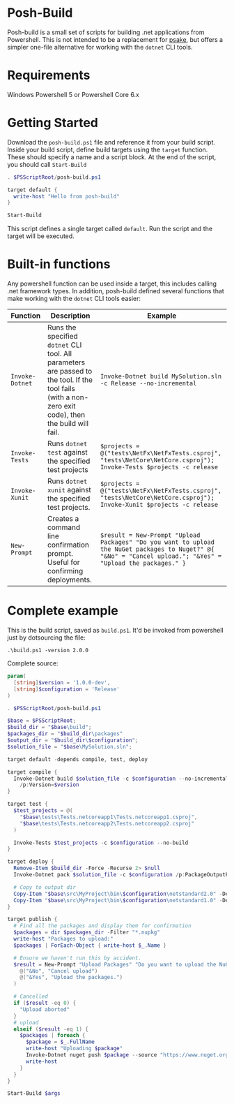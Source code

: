 # Posh-Build

Posh-build is a small set of scripts for building .net applications from Powershell. This is not intended to be a replacement for [psake](https://github.com/psake/psake/), but offers a simpler one-file alternative for working with the `dotnet` CLI tools.

# Requirements

Windows Powershell 5 or Powershell Core 6.x

# Getting Started

Download the `posh-build.ps1` file and reference it from your build script. Inside your build script, define build targets using the `target` function. These should specify a name and a script block. At the end of the script, you should call `Start-Build`

```powershell
. $PSScriptRoot/posh-build.ps1

target default {
  write-host "Hello from posh-build"
}

Start-Build
```

This script defines a single target called `default`. Run the script and the target will be executed.

# Built-in functions

Any powershell function can be used inside a target, this includes calling .net framework types. In addition, posh-build defined several functions that make working with the `dotnet` CLI tools easier:

| Function             | Description | Example |
| -------------------- | ----------- | ------- |
| `Invoke-Dotnet`      | Runs the specified `dotnet` CLI tool. All parameters are passed to the tool. If the tool fails (with a non-zero exit code), then the build will fail. | `Invoke-Dotnet build MySolution.sln -c Release --no-incremental` |
| `Invoke-Tests`       | Runs `dotnet test` against the specified test projects | `$projects = @("tests\NetFx\NetFxTests.csproj", "tests\NetCore\NetCore.csproj"); Invoke-Tests $projects -c release` |
| `Invoke-Xunit`       | Runs `dotnet xunit` against the specified test projects. | `$projects = @("tests\NetFx\NetFxTests.csproj", "tests\NetCore\NetCore.csproj"); Invoke-Xunit $projects -c release` |
| `New-Prompt`         | Creates a command line confirmation prompt. Useful for confirming deployments. | `$result = New-Prompt "Upload Packages" "Do you want to upload the NuGet packages to Nuget?" @{ "&No" = "Cancel upload."; "&Yes" = "Upload the packages." }` |

# Complete example

This is the build script, saved as `build.ps1`. It'd be invoked from powershell just by dotsourcing the file:

```
.\build.ps1 -version 2.0.0
```

Complete source:

```powershell
param(
  [string]$version = '1.0.0-dev',
  [string]$configuration = 'Release'
)

. $PSScriptRoot/posh-build.ps1

$base = $PSScriptRoot;
$build_dir = "$base\build";
$packages_dir = "$build_dir\packages"
$output_dir = "$build_dir\$configuration";
$solution_file = "$base\MySolution.sln";

target default -depends compile, test, deploy

target compile {
  Invoke-Dotnet build $solution_file -c $configuration --no-incremental `
    /p:Version=$version
}

target test {
  $test_projects = @(
    "$base\tests\Tests.netcoreapp1\Tests.netcoreapp1.csproj",
    "$base\tests\Tests.netcoreapp2\Tests.netcoreapp2.csproj"
  )

  Invoke-Tests $test_projects -c $configuration --no-build
}

target deploy {
  Remove-Item $build_dir -Force -Recurse 2> $null
  Invoke-Dotnet pack $solution_file -c $configuration /p:PackageOutputPath=$build_dir\Packages /p:Version=$version

  # Copy to output dir
  Copy-Item "$base\src\MyProject\bin\$configuration\netstandard2.0" -Destination "$output_dir\MyProject-netstandard2.0" -Recurse
  Copy-Item "$base\src\MyProject\bin\$configuration\netstandard1.0" -Destination "$output_dir\MyProject-netstandard1.0" -Recurse
}

target publish {
  # Find all the packages and display them for confirmation
  $packages = dir $packages_dir -Filter "*.nupkg"
  write-host "Packages to upload:"
  $packages | ForEach-Object { write-host $_.Name }

  # Ensure we haven't run this by accident.
  $result = New-Prompt "Upload Packages" "Do you want to upload the NuGet packages?" @(
    @("&No", "Cancel upload")
    @("&Yes", "Upload the packages.")
  )

  # Cancelled
  if ($result -eq 0) {
    "Upload aborted"
  }
  # upload
  elseif ($result -eq 1) {
    $packages | foreach {
      $package = $_.FullName
      write-host "Uploading $package"
      Invoke-Dotnet nuget push $package --source "https://www.nuget.org/api/v2/package"
      write-host
    }
  }
}

Start-Build $args
```
